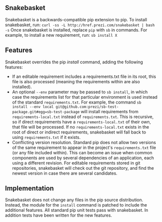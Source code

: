 Snakebasket
---
Snakebasket is a backwards-compatible pip extension to pip. To install snakebasket, run:
`curl -ss -L http://href.prezi.com/snakebasket | bash -s`
Once snakebasket is installed, replace `pip` with `sb` in commands. For example, to install a new requirement, run:
`sb install X`

## Features
Snakebasket overrides the pip _install_ command, adding the following features:
* If an editable requirement includes a requirements.txt file in its root, this file is also processed (meaning the
  requirements within are also installed).
* An optional `--env` parameter may be passed to `sb install`, in which case the requirements list for that particular
  environment is used instead of the standard `requirements.txt`. For example, the command
  `sb install --env local git@github.com:prezi/sb-test-package.git#egg=sb-test-package` will install requirements from
  `requirements-local.txt` instead of `requirements.txt`. This is recursive, so if direct requirements have a
  `requirements-local.txt` of their own, that file will be processed. If no `requirements-local.txt` exists in the root
  of direct or indirect requirements, snakebasket will fall back to using `requirements.txt` if it exists.
* Conflicting version resolution. Standard pip does not allow two versions of the same requirement to appear in the
  project's `requirements.txt` file (or any file included within). This can become an issue when common components are
  used by several dependencies of an application, each using a different revision. For editable requirements stored in
  git repositories, snakebasket will check out the git repository, and find the newest version in case there are several
  candidates.

## Implementation
Snakebasket does not change any files in the pip source distribution. Instead, the module for the `install` command is
patched to include the additional features. All standard pip unit tests pass with snakebasket. In addition tests have
been written for the new features.
